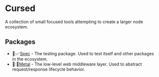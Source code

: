 # Cursed

A collection of small focused tools attempting to create a larger node
ecosystem.

## Packages

* 🔮:✅[Spec](./spec) - The testing package. Used to test itself and other packages
  in the ecosystem.
* 🔮:🎸[Metal](./metal) - The low-level web middleware layer. Used to abstract
  request/response lifecycle behavior.

